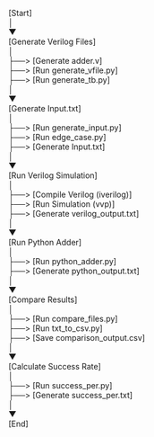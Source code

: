 [Start]  
   │  
   ▼  
[Generate Verilog Files]  
   │  
   ├──> [Generate adder.v]  
   ├──> [Run generate_vfile.py]  
   ├──> [Run generate_tb.py]  
   │  
   ▼  
[Generate Input.txt]  
   │  
   ├──> [Run generate_input.py]  
   ├──> [Run edge_case.py]  
   ├──> [Generate Input.txt]  
   │  
   ▼  
[Run Verilog Simulation]  
   │  
   ├──> [Compile Verilog (iverilog)]  
   ├──> [Run Simulation (vvp)]  
   ├──> [Generate verilog_output.txt]  
   │  
   ▼  
[Run Python Adder]  
   │  
   ├──> [Run python_adder.py]  
   ├──> [Generate python_output.txt]  
   │  
   ▼  
[Compare Results]  
   │  
   ├──> [Run compare_files.py]  
   ├──> [Run txt_to_csv.py]  
   ├──> [Save comparison_output.csv]  
   │  
   ▼  
[Calculate Success Rate]  
   │  
   ├──> [Run success_per.py]  
   ├──> [Generate success_per.txt]  
   │  
   ▼  
[End]  
